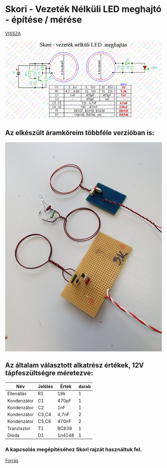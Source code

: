 # Skori - Vezeték Nélküli LED meghajtó - építése / mérése

[VISSZA](https://sandorpeteer.github.io/portfolio/)




![kapcsolasirajz](vez_led.gif "kapcsolási rajz")



## Az elkészült áramköreim többféle verzióban is:

![fenykep](kesz.jpg "Az elkészült kapcsolás")

## Az általam választott alkatrész értékek, 12V tápfeszültségre méretezve:

|Név|Jelölés|Érték|darab|
|----|----|----|------|
|Ellenállás|R1|18k|1|
|Kondenzátor|C1|470pF|1|
|Kondenzátor|C2|1nF|1|
|Kondenzátor|C3,C4|4,7nF|2|
|Kondenzátor|C5,C6|470nF|2|
|Tranzisztor|T1|BC639|1|
|Dióda|D1|1n4148|1|

### A kapcsolás megépítéséhez Skori rajzát használtuk fel. 

[Forrás](http://skory.gylcomp.hu/kapcs/kapcs.html)
